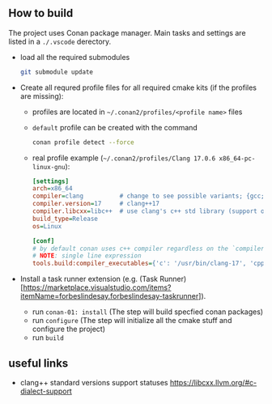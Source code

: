 ## How to build

The project uses Conan package manager. Main tasks and settings are listed in a `./.vscode` derectory.

* load all the required submodules
  ```sh
  git submodule update
  ```

* Create all requred profile files for all required cmake kits (if the profiles are missing):
  * profiles are located in `~/.conan2/profiles/<profile name>` files

  * `default` profile can be created with the command
    ```sh
    conan profile detect --force
    ```

  * real profile example (`~/.conan2/profiles/Clang 17.0.6 x86_64-pc-linux-gnu`):
    ```ini
    [settings]
    arch=x86_64
    compiler=clang          # change to see possible variants; {gcc; clang; ...}
    compiler.version=17     # clang++17
    compiler.libcxx=libc++  # use clang's c++ std library (support of c++{20, 23} features)
    build_type=Release
    os=Linux

    [conf]
    # by default conan uses c++ compiler regardless on the `compiler=clang` line above
    # NOTE: single line expression
    tools.build:compiler_executables={'c': '/usr/bin/clang-17', 'cpp': '/usr/bin/clang++-17'}
    ```

* Install a task runner extension (e.g. (Task Runner)[<https://marketplace.visualstudio.com/items?itemName=forbeslindesay.forbeslindesay-taskrunner>]).
  * run `conan-01: install` (The step will build specfied conan packages)
  * run `configure` (The step will initialize all the cmake stuff and configure the project)
  * run `build`


## useful links
- clang++ standard versions support statuses
  https://libcxx.llvm.org/#c-dialect-support
